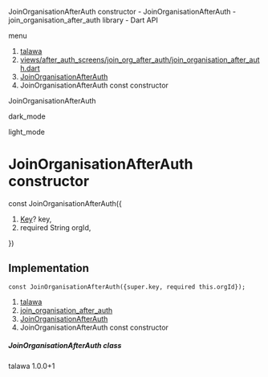 




JoinOrganisationAfterAuth constructor - JoinOrganisationAfterAuth - join\_organisation\_after\_auth library - Dart API







menu

1. [talawa](../../index.html)
2. [views/after\_auth\_screens/join\_org\_after\_auth/join\_organisation\_after\_auth.dart](../../views_after_auth_screens_join_org_after_auth_join_organisation_after_auth/views_after_auth_screens_join_org_after_auth_join_organisation_after_auth-library.html)
3. [JoinOrganisationAfterAuth](../../views_after_auth_screens_join_org_after_auth_join_organisation_after_auth/JoinOrganisationAfterAuth-class.html)
4. JoinOrganisationAfterAuth const constructor

JoinOrganisationAfterAuth


dark\_mode

light\_mode




# JoinOrganisationAfterAuth constructor


const
JoinOrganisationAfterAuth({

1. [Key](https://api.flutter.dev/flutter/foundation/Key-class.html)? key,
2. required String orgId,

})

## Implementation

```
const JoinOrganisationAfterAuth({super.key, required this.orgId});
```

 


1. [talawa](../../index.html)
2. [join\_organisation\_after\_auth](../../views_after_auth_screens_join_org_after_auth_join_organisation_after_auth/views_after_auth_screens_join_org_after_auth_join_organisation_after_auth-library.html)
3. [JoinOrganisationAfterAuth](../../views_after_auth_screens_join_org_after_auth_join_organisation_after_auth/JoinOrganisationAfterAuth-class.html)
4. JoinOrganisationAfterAuth const constructor

##### JoinOrganisationAfterAuth class





talawa
1.0.0+1






